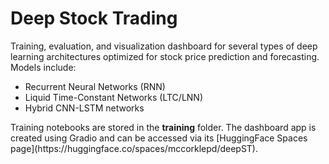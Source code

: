 # Deep Stock Trading
Training, evaluation, and visualization dashboard for several types of deep learning architectures optimized for stock price prediction and forecasting. Models include:
<ul>
  <li>Recurrent Neural Networks (RNN)</li>
  <li>Liquid Time-Constant Networks (LTC/LNN)</li>
  <li>Hybrid CNN-LSTM networks</li>
</ul>
Training notebooks are stored in the <b>training</b> folder. The dashboard app is created using Gradio and can be accessed via its [HuggingFace Spaces page](https://huggingface.co/spaces/mccorklepd/deepST).
